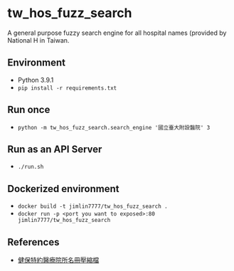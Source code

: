 # tw_hos_fuzz_search
A general purpose fuzzy search engine for all hospital names (provided by National H in Taiwan.

## Environment
* Python 3.9.1
* `pip install -r requirements.txt`

## Run once
* `python -m tw_hos_fuzz_search.search_engine '國立臺大附設醫院' 3`

## Run as an API Server
* `./run.sh`

## Dockerized environment
* `docker build -t jimlin7777/tw_hos_fuzz_search .`
* `docker run -p <port you want to exposed>:80 jimlin7777/tw_hos_fuzz_search`


## References
* [健保特約醫療院所名冊壓縮檔](https://www.nhi.gov.tw/DL.aspx?sitessn=292&u=LzAwMS9VcGxvYWQvMjkyL3JlbGZpbGUvMC84NDY3L2hvc3Bic2Muemlw&n=aG9zcGJzYy56aXA%3d&ico%20=.zip)
